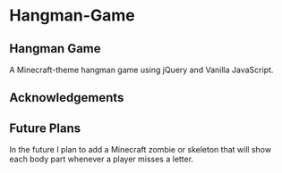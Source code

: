 # Hangman-Game
## Hangman Game 
A Minecraft-theme hangman game using jQuery and Vanilla JavaScript.
## Acknowledgements
## Future Plans
In the future I plan to add a Minecraft zombie or skeleton that will show each body part whenever a player misses a letter.

